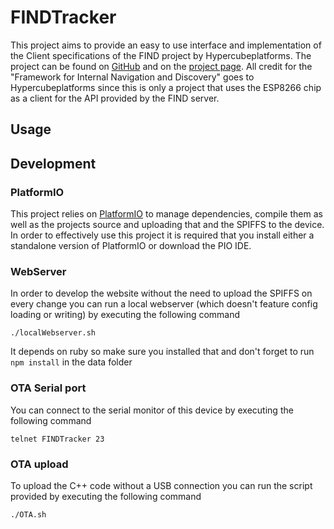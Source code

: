 # FINDTracker
This project aims to provide an easy to use interface and implementation of the
Client specifications of the FIND project by Hypercubeplatforms. The project
can be found on [GitHub](https://github.com/schollz/find) and
on the [project page](https://www.internalpositioning.com/). All credit for the
"Framework for Internal Navigation and Discovery" goes to Hypercubeplatforms since
this is only a project that uses the ESP8266 chip as a client for the API provided
by the FIND server.

## Usage

## Development
### PlatformIO
This project relies on [PlatformIO](http://platformio.org/) to manage dependencies,
compile them as well as the projects source and uploading that and the SPIFFS to
the device. In order to effectively use this project it is required that you
install either a standalone version of PlatformIO or download the PIO IDE.
### WebServer
In order to develop the website without the need to upload the SPIFFS on every
change you can run a local webserver (which doesn't feature config loading or writing)
by executing the following command
```
./localWebserver.sh
```
It depends on ruby so make sure you installed that and don't forget to run `npm install` in the data folder
### OTA Serial port
You can connect to the serial monitor of this device by executing the following
command
```
telnet FINDTracker 23
```

### OTA upload
To upload the C++ code without a USB connection you can run the script provided
by executing the following command
```
./OTA.sh
```

